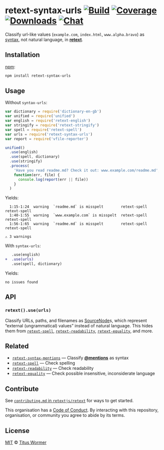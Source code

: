 # retext-syntax-urls [![Build][build-badge]][build] [![Coverage][coverage-badge]][coverage] [![Downloads][downloads-badge]][downloads] [![Chat][chat-badge]][chat]

Classify url-like values (`example.com`, `index.html`, `www.alpha.bravo`) as
[syntax][source], not natural language, in [**retext**][retext].

## Installation

[npm][]:

```bash
npm install retext-syntax-urls
```

## Usage

Without `syntax-urls`:

```javascript
var dictionary = require('dictionary-en-gb')
var unified = require('unified')
var english = require('retext-english')
var stringify = require('retext-stringify')
var spell = require('retext-spell')
var urls = require('retext-syntax-urls')
var report = require('vfile-reporter')

unified()
  .use(english)
  .use(spell, dictionary)
  .use(stringify)
  .process(
    'Have you read readme.md? Check it out: www.example.com/readme.md',
    function(err, file) {
      console.log(report(err || file))
    }
  )
```

Yields:

```text
  1:15-1:24  warning  `readme.md` is misspelt        retext-spell  retext-spell
  1:40-1:55  warning  `www.example.com` is misspelt  retext-spell  retext-spell
  1:56-1:65  warning  `readme.md` is misspelt        retext-spell  retext-spell

⚠ 3 warnings
```

With `syntax-urls`:

```diff
   .use(english)
+  .use(urls)
   .use(spell, dictionary)
```

Yields:

```text
no issues found
```

## API

### `retext().use(urls)`

Classify URLs, paths, and filenames as [SourceNode][source]s, which represent
“external (ungrammatical) values” instead of natural language.  This hides them
from [`retext-spell`][spell], [`retext-readability`][readability],
[`retext-equality`][equality], and more.

## Related

*   [`retext-syntax-mentions`][syntax-mentions]
    — Classify [**@mentions**](https://github.com/blog/821) as syntax
*   [`retext-spell`][spell]
    — Check spelling
*   [`retext-readability`][readability]
    — Check readability
*   [`retext-equality`][equality]
    — Check possible insensitive, inconsiderate language

## Contribute

See [`contributing.md` in `retextjs/retext`][contributing] for ways to get
started.

This organisation has a [Code of Conduct][coc].  By interacting with this
repository, organisation, or community you agree to abide by its terms.

## License

[MIT][license] © [Titus Wormer][author]

<!-- Definitions -->

[build-badge]: https://img.shields.io/travis/retextjs/retext-syntax-urls.svg

[build]: https://travis-ci.org/retextjs/retext-syntax-urls

[coverage-badge]: https://img.shields.io/codecov/c/github/retextjs/retext-syntax-urls.svg

[coverage]: https://codecov.io/github/retextjs/retext-syntax-urls

[downloads-badge]: https://img.shields.io/npm/dm/retext-syntax-urls.svg

[downloads]: https://www.npmjs.com/package/retext-syntax-urls

[chat-badge]: https://img.shields.io/badge/join%20the%20community-on%20spectrum-7b16ff.svg

[chat]: https://spectrum.chat/unified/retext

[npm]: https://docs.npmjs.com/cli/install

[license]: license

[author]: https://wooorm.com

[retext]: https://github.com/retextjs/retext

[source]: https://github.com/syntax-tree/nlcst#source

[spell]: https://github.com/retextjs/retext-spell

[readability]: https://github.com/retextjs/retext-readability

[equality]: https://github.com/retextjs/retext-equality

[syntax-mentions]: https://github.com/retextjs/retext-syntax-mentions

[contributing]: https://github.com/retextjs/retext/blob/master/contributing.md

[coc]: https://github.com/retextjs/retext/blob/master/code-of-conduct.md
